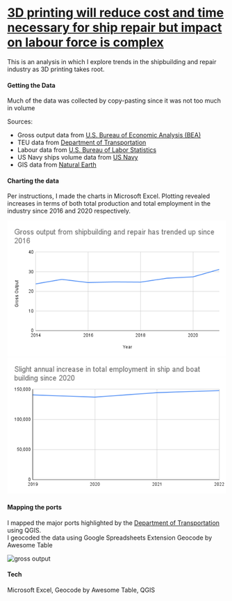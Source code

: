 # [3D printing will reduce cost and time necessary for ship repair but impact on labour force is complex](https://ivynyayieka.github.io/ship_3d/)

This is an analysis in which I explore trends in the shipbuilding and repair industry as 3D printing takes root. <br/>

#### Getting the Data

Much of the data was collected by copy-pasting since it was not too much in volume <br/>

Sources: 
* Gross output data from [U.S. Bureau of Economic Analysis (BEA)](https://apps.bea.gov/iTable/?reqid=150&step=2&isuri=1&categories=ugdpxind#eyJhcHBpZCI6MTUwLCJzdGVwcyI6WzEsMiwzXSwiZGF0YSI6W1siY2F0ZWdvcmllcyIsIkdkcHhJbmQiXSxbIlRhYmxlX0xpc3QiLCIyMzciXV19)<br/>
* TEU data from [Department of Transportation](https://explore.dot.gov/views/MonthlyContainerPortTEUs/TEUs?%3Aembed=y&%3AisGuestRedirectFromVizportal=y)<br/>
* Labour data from [U.S. Bureau of Labor Statistics](https://www.bls.gov/oes/current/naics4_336600.htm)<br/>
* US Navy ships volume data from [US Navy](https://www.secnav.navy.mil/fmc/fmb/Documents/24pres/Budget_Highlights_Book.pdf)<br/>
* GIS data from [Natural Earth](https://www.naturalearthdata.com/downloads/)<br/>

#### Charting the data

Per instructions, I made the charts in Microsoft Excel. Plotting revealed increases in terms of both total production and total employment in the industry since 2016 and 2020 respectively. 

![gross output](/Gross%20output%20from%20shipbuilding%20and%20repair%20has%20trended%20up%20since%202016.png)
![employment](/Slight%20annual%20increase%20in%20total%20employment%20in%20ship%20and%20boat%20building%20since%202020.png)

#### Mapping the ports
I mapped the major ports highlighted by the [Department of Transportation](https://explore.dot.gov/views/MonthlyContainerPortTEUs/TEUs?%3Aembed=y&%3AisGuestRedirectFromVizportal=y) using QGIS. <br/>
I geocoded the data using Google Spreadsheets Extension Geocode by Awesome Table

![gross output](/another_us_port.png)

#### Tech
Microsoft Excel, Geocode by Awesome Table, QGIS
